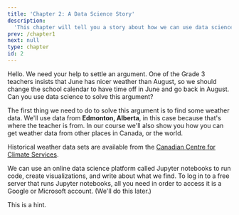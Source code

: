 ```yaml
---
title: 'Chapter 2: A Data Science Story'
description:
  'This chapter will tell you a story about how we can use data science and help you learn some new skills.'
prev: /chapter1
next: null
type: chapter
id: 2
---
```


<exercise id="1" title="Where It Begins">

Hello. We need your help to settle an argument. One of the Grade 3 teachers insists that June has nicer weather than August, so we should change the school calendar to have time off in June and go back in August.
Can you use data science to solve this argument?

</exercise>

<exercise id="2" title="The Data">

The first thing we need to do to solve this argument is to find some weather data. We'll use data from **Edmonton, Alberta**, in this case because that's where the teacher is from. In our course we'll also show you how you can get weather data from other places in Canada, or the world.

Historical weather data sets are available from the [Canadian Centre for Climate Services](https://www.canada.ca/en/environment-climate-change/services/climate-change/canadian-centre-climate-services.html).

We can use an online data science platform called Jupyter notebooks to run code, create visualizations, and write about what we find. To log in to a free server that runs Jupyter notebooks, all you need in order to access it is a Google or Microsoft account. (We'll do this later.)

</exercise>

<exercise id="3" title="Let's Wrangle">

<codeblock id="01_01">

This is a hint.

</codeblock>



</exercise>


